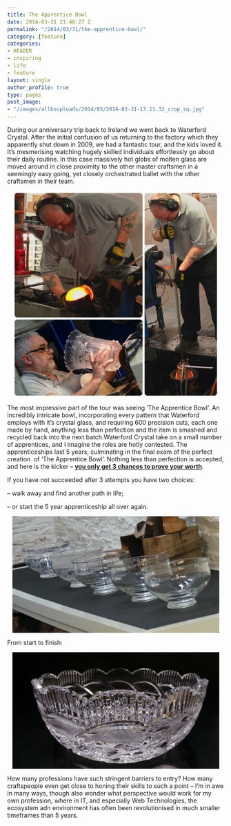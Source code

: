 ```yaml
---
title: The Apprentice Bowl
date: 2014-03-31 21:40:27 Z
permalink: "/2014/03/31/the-apprentice-bowl/"
category: [feature]
categories:
- HEADER
- inspiring
- life
- feature
layout: single
author_profile: true
type: pages
post_image:
- "/images/allbsuploads/2014/03/2014-03-31-13.11.32_crop_sq.jpg"
---
```


During our anniversary trip back to Ireland we went back to Waterford Crystal. After the initial confusion of us returning to the factory which they apparently shut down in 2009, we had a fantastic tour, and the kids loved it. It’s mesmerising watching hugely skilled individuals effortlessly go about their daily routine. In this case massively hot globs of molten glass are moved around in close proximity to the other master craftsmen in a seemingly easy going, yet closely orchestrated ballet with the other craftsmen in their team.

<img style="display: block; margin-left: auto; margin-right: auto; border: 0px;" title="2014-03-31_Waterford_Crystal_1200.jpg" src="/images/allbsuploads/2014/03/2014-03-31_Waterford_Crystal_1200.jpg" alt="2014 03 31 Waterford Crystal 1200" width="480" height="480" border="0" />

The most impressive part of the tour was seeing &#8216;The Apprentice Bowl’. An incredibly intricate bowl, incorporating every pattern that Waterford employs with it’s crystal glass, and requiring 600 precision cuts, each one made by hand, anything less than perfection and the item is smashed and recycled back into the next batch.Waterford Crystal take on a small number of apprentices, and I imagine the roles are hotly contested. The apprenticeships last 5 years, culminating in the final exam of the perfect creation  of ‘The Apprentice Bowl’. Nothing less than perfection is accepted, and here is the kicker &#8211; **<span style="text-decoration: underline;">you only get 3 chances to prove your worth</span>**.

If you have not succeeded after 3 attempts you have two choices:

&#8211; walk away and find another path in life;

&#8211; or start the 5 year apprenticeship all over again.

<img style="display: block; margin-left: auto; margin-right: auto; border: 0px;" title="2014-03-31 12.37.44.jpg" src="/images/allbsuploads/2014/03/2014-03-31-12.37.44.jpg" alt="2014 03 31 12 37 44" width="480" height="270" border="0" />

From start to finish:

<img style="display: block; margin-left: auto; margin-right: auto; border: 0px;" title="2014-03-31 13.11.20.jpg" src="/images/allbsuploads/2014/03/2014-03-31-13.11.20.jpg" alt="2014 03 31 13 11 20" width="480" height="270" border="0" />

How many professions have such stringent barriers to entry? How many craftspeople even get close to honing their skills to such a point &#8211; I’m in awe in many ways, though also wonder what perspective would work for my own profession, where in IT, and especially Web Technologies, the ecosystem adn environment has often been revolutionised in much smaller timeframes than 5 years.
